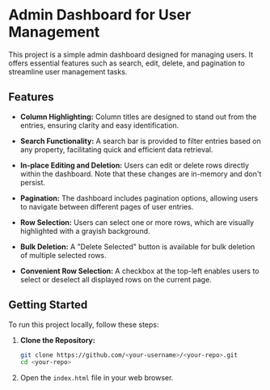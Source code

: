 # Admin Dashboard for User Management

This project is a simple admin dashboard designed for managing users. It offers essential features such as search, edit, delete, and pagination to streamline user management tasks.

## Features

- **Column Highlighting:** Column titles are designed to stand out from the entries, ensuring clarity and easy identification.

- **Search Functionality:** A search bar is provided to filter entries based on any property, facilitating quick and efficient data retrieval.

- **In-place Editing and Deletion:** Users can edit or delete rows directly within the dashboard. Note that these changes are in-memory and don't persist.

- **Pagination:** The dashboard includes pagination options, allowing users to navigate between different pages of user entries.

- **Row Selection:** Users can select one or more rows, which are visually highlighted with a grayish background.

- **Bulk Deletion:** A "Delete Selected" button is available for bulk deletion of multiple selected rows.

- **Convenient Row Selection:** A checkbox at the top-left enables users to select or deselect all displayed rows on the current page.

## Getting Started

To run this project locally, follow these steps:

1. **Clone the Repository:**
   ```bash
   git clone https://github.com/<your-username>/<your-repo>.git
   cd <your-repo>

2. Open the `index.html` file in your web browser.


